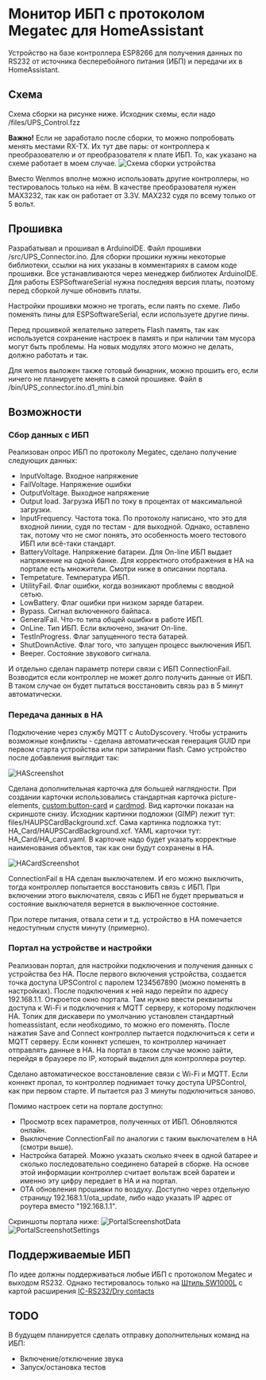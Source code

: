 # Монитор ИБП с протоколом Megatec для HomeAssistant
Устройство на базе контроллера ESP8266 для получения данных по RS232 от источника бесперебойного питания (ИБП) и передачи их в HomeAssistant.

## Схема
Схема сборки на рисунке ниже. Исходник схемы, если надо /files/UPS_Control.fzz

**Важно!** Если не заработало после сборки, то можно попробовать менять местами RX-TX. Их тут две пары: от контроллера к преобразователю и от преобразователя к плате ИБП. То, как указано на схеме работает в моем случае.
![Схема сборки устройства](files/UPS_Control_sсheme.png)

Вместо Wenmos вполне можно использовать другие контроллеры, но тестировалось только на нём. В качестве преобразователя нужен MAX3232, так как он работает от 3.3V. MAX232 судя по всему только от 5 вольт.

## Прошивка
Разрабатывал и прошивал в ArduinoIDE. Файл прошивки /src/UPS_Connector.ino. Для сборки прошики нужны некоторые библиотеки, ссылки на них указаны в комментариях в самом коде прошивки. Все устанавливаются через менеджер библиотек ArduinoIDE. Для работы ESPSoftwareSerial нужна последняя версия платы, поэтому перед сборкой лучше обновить платы.

Настройки прошивки можно не трогать, если паять по схеме. Либо поменять пины для ESPSoftwareSerial, если используете другие пины. 

Перед прошивкой желательно затереть Flash память, так как используется сохранение настроек в память и при наличии там мусора могут быть проблемы. На новых модулях этого можно не делать, должно работать и так.

Для wemos выложен также готовый бинарник, можно прошить его, если ничего не планируете менять в самой прошивке. Файл в /bin/UPS_connector.ino.d1_mini.bin

## Возможности
### Сбор данных с ИБП
Реализован опрос ИБП по протоколу Megatec, сделано получение следующих данных:
- InputVoltage. Входное напряжение
- FailVoltage. Напряжение ошибки
- OutputVoltage. Выходное напряжение
- Output load. Загрузка ИБП по току в процентах от максимальной загрузки.
- InputFrequency. Частота тока. По протоколу написано, что это для входной линии, судя по тестам - для выходной. Однако, оставлено так, потому что не смог понять, это особенность моего тестового ИБП или всё-таки стандарт.
- BatteryVoltage. Напряжение батареи. Для On-line ИБП выдает напряжение на одной банке. Для корректного отображения в HA на портале есть множители. Смотри ниже в описании портала.
- Tempetature. Температура ИБП.
- UtilityFail. Флаг ошибки, когда возникают проблемы с вводной сетью.
- LowBattery. Флаг ошибки при низком заряде батареи.
- Bypass. Сигнал включенного байпаса.
- GeneralFail. Что-то типа общей ошибки в работе ИБП.
- OnLine. Тип ИБП. Если включено, значит On-line.
- TestInProgress. Флаг запущенного теста батарей.
- ShutDownActive. Флаг того, что запущен процесс выключения ИБП.
- Beeper. Состояние звукового сигнала.

И отдельно сделан параметр потери связи с ИБП ConnectionFail. Возводится если контроллер не может долго получить данные от ИБП. В таком случае он будет пытаться восстановить связь раз в 5 минут автоматически.

### Передача данных в HA
Подключение через службу MQTT с AutoDyscovery. Чтобы устранить возможные конфликты - сделана автоматическая генерация GUID при первом старта устройства или при затирании flash.
Само устройство после добавления выглядит так:

![HAScreenshot](files/HAScreenshot.png)

Сделана дополнительная карточка для большей наглядности. При создании карточки использовались стандартная карточка picture-elements, [custom:button-card](https://github.com/custom-cards/button-card) и [cardmod](https://github.com/thomasloven/lovelace-card-mod).
Вид карточки показан на скриншоте снизу. Исходник картинки подложки (GIMP) лежит тут: files/HAUPSCardBackground.xcf. Сама картинка подложка тут: HA_Card/HAUPSCardBackground.xcf. YAML карточки тут: HA_Card/HA_card.yaml. В карточке надо будет указать корректные наименования объектов, так как они будут сохранены в HA.

![HACardScreenshot](files/HACardScreenshot.png)

ConnectionFail в HA сделан выключателем. И его можно выключить, тогда контроллер попытается восстановить связь с ИБП. При включении этого выключателя, связь с ИБП не будет прерываться и состояние выключателя вернется в выключенное состояние.

При потере питания, отвала сети и т.д. устройство в HA помечается недоступным спустя минуту (примерно).

### Портал на устройстве и настройки
Реализован портал, для настройки подключения и получения данных с устройства без HA. После первого включения устройства, создается точка доступа UPSControl с паролем 1234567890 (можно поменять в настройках). После подключения к ней надо перейти по адресу 192.168.1.1. Откроется окно портала. Там нужно ввести реквизиты доступа к Wi-Fi и подключения к MQTT серверу, к которому подключен HA. Топик для дискавери по умолчанию установлен стандартный homeassistant, если необходимо, то можно его поменять. После нажатия Save and Connect контроллер пытается подключиться к сети и MQTT серверу. Если коннект успешен, то контроллер начинает отправлять данные в HA. На портал в таком случае можно зайти, перейдя в браузере по IP, который выделил для контроллера роутер.

Сделано автоматическое восстановление связи с Wi-Fi и MQTT. Если коннект пропал, то контроллер поднимает точку доступа UPSControl, как при первом старте. И пытается раз 3 минуты подключиться заново.

Помимо настроек сети на портале доступно:
- Просмотр всех параметров, полученных от ИБП. Обновляются онлайн.
- Выключение ConnectionFail по аналогии с таким выключателем в HA (смотри выше).
- Настройка батарей. Можно указать сколько ячеек в одной батарее и сколько последовательно соединено батарей в сборке. На основе этой информации контроллер считает вольтаж всей баратеи и именно эту цифру передает в HA и на портал.
- OTA обновления прошивки по воздуху. Доступно через отдельную страницу 192.168.1.1/ota_update, либо надо указать IP адрес от роутера вместо "192.168.1.1".

Скриншоты портала ниже:
![PortalScreenshotData](files/PortalScreenshotData.png)
![PortalScreenshotSettings](files/PortalScreenshotSettings.png)

## Поддерживаемые ИБП
По идее должны поддерживаться любые ИБП с протоколом Megatec и выходом RS232. Однако тестировалось только на [Штиль SW1000L](https://www.shtyl.ru/catalog/ibp/odnofaznye/nastennye/sw1000l-1000-va-900-vt/) с картой расширения [IC-RS232/Dry contacts](https://www.shtyl.ru/catalog/ibp/aksessuary/karty-monitoringa/ic-rs-232-dry-contacts/)

## TODO
В будущем планируется сделать отправку дополнительных команд на ИБП:
- Включение/отключение звука
- Запуск/остановка тестов
